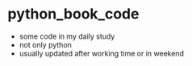 # python_book_code
- some code in my daily study
- not only python
- usually updated after working time or in weekend
